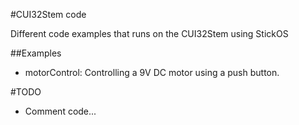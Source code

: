 #CUI32Stem code

Different code examples that runs on the CUI32Stem using StickOS

##Examples

- motorControl: Controlling a 9V DC motor using a push button. 

#TODO
- Comment code...